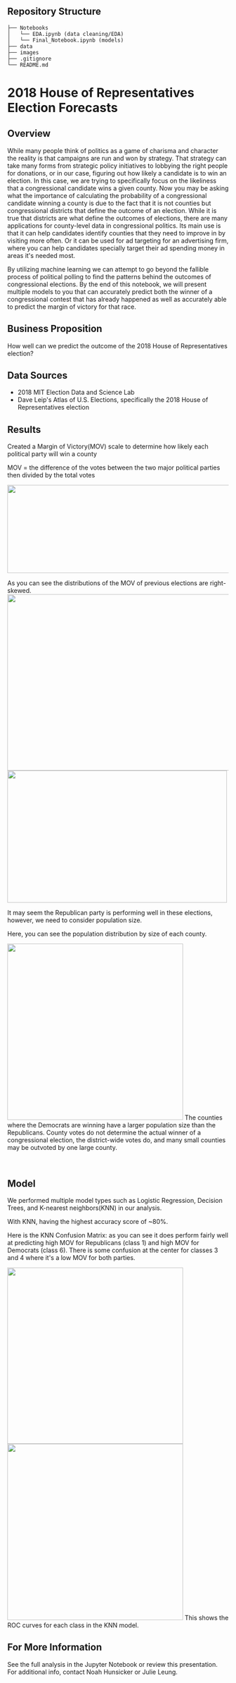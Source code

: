 ## Repository Structure 
```
├── Notebooks 
│   └── EDA.ipynb (data cleaning/EDA)
│   └── Final_Notebook.ipynb (models)
├── data
├── images
├── .gitignore
└── README.md
```
# 2018 House of Representatives Election Forecasts 

## Overview
While many people think of politics as a game of charisma and character the reality is that campaigns are run and won by strategy. That strategy can take many forms from strategic policy initiatives to lobbying the right people for donations, or in our case, figuring out how likely a candidate is to win an election. In this case, we are trying to specifically focus on the likeliness that a congressional candidate wins a given county. Now you may be asking what the importance of calculating the probability of a congressional candidate winning a county is due to the fact that it is not counties but congressional districts that define the outcome of an election. While it is true that districts are what define the outcomes of elections, there are many applications for county-level data in congressional politics. Its main use is that it can help candidates identify counties that they need to improve in by visiting more often. Or it can be used for ad targeting for an advertising firm, where you can help candidates specially target their ad spending money in areas it's needed most.

By utilizing machine learning we can attempt to go beyond the fallible process of political polling to find the patterns behind the outcomes of congressional elections. By the end of this notebook, we will present multiple models to you that can accurately predict both the winner of a congressional contest that has already happened as well as accurately able to predict the margin of victory for that race.

## Business Proposition
How well can we predict the outcome of the 2018 House of Representatives election?

## Data Sources
- 2018 MIT Election Data and Science Lab
- Dave Leip's Atlas of U.S. Elections, specifically the 2018 House of Representatives election 

## Results
Created a Margin of Victory(MOV) scale to determine how likely each political party will win a county 

MOV = the difference of the votes between the two major political parties then divided by the total votes

<img src='images/mov_scale.png' width='800' height='200'>

As you can see the distributions of the MOV of previous elections are right-skewed. 
<img src='images/pres_mov.png' width='800' height='400'>
<img src='images/house_mov.png' width='500' height='300'>

It may seem the Republican party is performing well in these elections, however, we need to consider population size.

Here, you can see the population distribution by size of each county. 

<img src='images/pop2.png' width='400' height='400'>
The counties where the Democrats are winning have a larger population size than the Republicans. 
County votes do not determine the actual winner of a congressional election, the district-wide votes do, and many small counties may be outvoted by one large county.

&nbsp;
## Model
We performed multiple model types such as Logistic Regression, Decision Trees, and K-nearest neighbors(KNN) in our analysis. 

With KNN, having the highest accuracy score of ~80%.

Here is the KNN Confusion Matrix: as you can see it does perform fairly well at predicting high MOV for Republicans (class 1) and high MOV for Democrats (class 6). There is some confusion at the center for classes 3 and 4 where it's a low MOV for both parties.

<img src='images/confusion_matrix.png' width='400' height='400'>


<img src='images/roc.png' width='400' height='400'>
This shows the ROC curves for each class in the KNN model. 

## For More Information
See the full analysis in the Jupyter Notebook or review this presentation. For additional info, contact Noah Hunsicker or Julie Leung.
